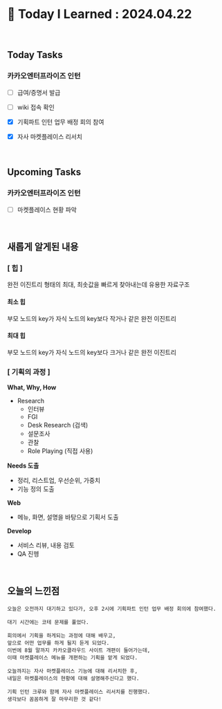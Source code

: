 # 📌 Today I Learned : 2024.04.22

<br>

## Today Tasks

### 카카오엔터프라이즈 인턴
- [ ]  급여/증명서 발급
- [ ]  wiki 접속 확인
- [x]  기획파트 인턴 업무 배정 회의 참여
- [x]  자사 마켓플레이스 리서치


<br>

## Upcoming Tasks

### 카카오엔터프라이즈 인턴
- [ ]  마켓플레이스 현황 파악


<br>

## 새롭게 알게된 내용

### [ 힙 ]
완전 이진트리 형태의 최대, 최솟값을 빠르게 찾아내는데 유용한 자료구조

#### 최소 힙
부모 노드의 key가 자식 노드의 key보다 작거나 같은 완전 이진트리

#### 최대 힙
부모 노드의 key가 자식 노드의 key보다 크거나 같은 완전 이진트리

### [ 기획의 과정 ]

**What, Why, How**
- Research
  - 인터뷰
  - FGI
  - Desk Research (검색)
  - 설문조사
  - 관찰
  - Role Playing (직접 사용)

**Needs 도출**
- 정리, 리스트업, 우선순위, 가중치
- 기능 정의 도출

**Web**
- 메뉴, 화면, 설명을 바탕으로 기획서 도출

**Develop**
- 서비스 리뷰, 내용 검토
- QA 진헹


<br>

## 오늘의 느낀점
```
오늘은 오전까지 대기하고 있다가, 오후 2시에 기획파트 인턴 업무 배정 회의에 참여했다.

대기 시간에는 코테 문제를 풀었다.

회의에서 기획을 하게되는 과정에 대해 배우고,
앞으로 어떤 업무를 하게 될지 듣게 되었다.
이번에 8월 말까지 카카오클라우드 사이트 개편이 들어가는데,
이때 마켓플레이스 메뉴를 개편하는 기획을 맡게 되었다.

오늘까지는 자사 마켓플레이스 기능에 대해 리서치한 후,
내일은 마켓플레이스의 현황에 대해 설명해주신다고 했다.

기획 인턴 크루와 함께 자사 마켓플레이스 리서치를 진행했다.
생각보다 꼼꼼하게 잘 마무리한 것 같다!

```
